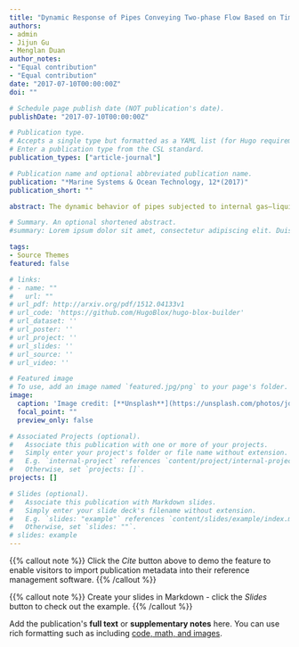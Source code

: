 ```yaml
---
title: "Dynamic Response of Pipes Conveying Two-phase Flow Based on Timoshenko Beam Model"
authors:
- admin
- Jijun Gu
- Menglan Duan
author_notes:
- "Equal contribution"
- "Equal contribution"
date: "2017-07-10T00:00:00Z"
doi: ""

# Schedule page publish date (NOT publication's date).
publishDate: "2017-07-10T00:00:00Z"

# Publication type.
# Accepts a single type but formatted as a YAML list (for Hugo requirements).
# Enter a publication type from the CSL standard.
publication_types: ["article-journal"]

# Publication name and optional abbreviated publication name.
publication: "*Marine Systems & Ocean Technology, 12*(2017)"
publication_short: ""

abstract: The dynamic behavior of pipes subjected to internal gas–liquid two-phase flow has been studied using the Timoshenko beam model and the slip-ratio factor model. In this paper, the governing equations were carried out using the generalized integral transform technique (GITT) by transforming the governing partial differential equations into a set of second-order ordinary differential equations. The comparison between Timoshenko beam model and Euler–Bernoulli beam model has been conducted through parametric study on dimensionless frequencies and amplitudes over various aspect ratios, internal fluid flow rates, and volumetric gas fractions. The results show that the frequencies of Timoshenko beam model are less and the amplitude is larger than that of Euler–Bernoulli beam model at low aspect ratio. In addition, the amplitude for Timoshenko beam model increases more dramatically than that of Euler–Bernoulli beam model when the pipe is about to lose stability. The high flow rate leads to the divergence of the dynamic system, as well as the two-phase flow accelerates the instability and has significant influence on the dynamic response when the pipe is long and the internal liquid flows fast.

# Summary. An optional shortened abstract.
#summary: Lorem ipsum dolor sit amet, consectetur adipiscing elit. Duis posuere tellus ac convallis #placerat. Proin tincidunt magna sed ex sollicitudin condimentum.

tags:
- Source Themes
featured: false

# links:
# - name: ""
#   url: ""
# url_pdf: http://arxiv.org/pdf/1512.04133v1
# url_code: 'https://github.com/HugoBlox/hugo-blox-builder'
# url_dataset: ''
# url_poster: ''
# url_project: ''
# url_slides: ''
# url_source: ''
# url_video: ''

# Featured image
# To use, add an image named `featured.jpg/png` to your page's folder. 
image:
  caption: 'Image credit: [**Unsplash**](https://unsplash.com/photos/jdD8gXaTZsc)'
  focal_point: ""
  preview_only: false

# Associated Projects (optional).
#   Associate this publication with one or more of your projects.
#   Simply enter your project's folder or file name without extension.
#   E.g. `internal-project` references `content/project/internal-project/index.md`.
#   Otherwise, set `projects: []`.
projects: []

# Slides (optional).
#   Associate this publication with Markdown slides.
#   Simply enter your slide deck's filename without extension.
#   E.g. `slides: "example"` references `content/slides/example/index.md`.
#   Otherwise, set `slides: ""`.
# slides: example
---
```


{{% callout note %}}
Click the *Cite* button above to demo the feature to enable visitors to import publication metadata into their reference management software.
{{% /callout %}}

{{% callout note %}}
Create your slides in Markdown - click the *Slides* button to check out the example.
{{% /callout %}}

Add the publication's **full text** or **supplementary notes** here. You can use rich formatting such as including [code, math, and images](https://docs.hugoblox.com/content/writing-markdown-latex/).
